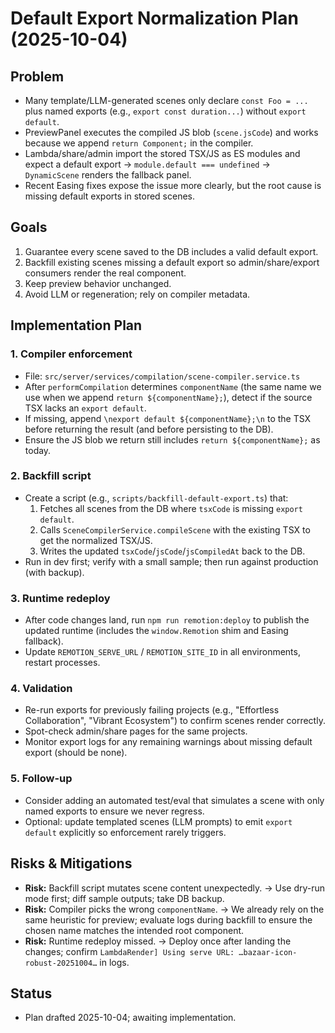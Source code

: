 # Default Export Normalization Plan (2025-10-04)

## Problem
- Many template/LLM-generated scenes only declare `const Foo = ...` plus named exports (e.g., `export const duration...`) without `export default`.
- PreviewPanel executes the compiled JS blob (`scene.jsCode`) and works because we append `return Component;` in the compiler.
- Lambda/share/admin import the stored TSX/JS as ES modules and expect a default export → `module.default === undefined` → `DynamicScene` renders the fallback panel.
- Recent Easing fixes expose the issue more clearly, but the root cause is missing default exports in stored scenes.

## Goals
1. Guarantee every scene saved to the DB includes a valid default export.
2. Backfill existing scenes missing a default export so admin/share/export consumers render the real component.
3. Keep preview behavior unchanged.
4. Avoid LLM or regeneration; rely on compiler metadata.

## Implementation Plan

### 1. Compiler enforcement
- File: `src/server/services/compilation/scene-compiler.service.ts`
- After `performCompilation` determines `componentName` (the same name we use when we append `return ${componentName};`), detect if the source TSX lacks an `export default`.
- If missing, append `\nexport default ${componentName};\n` to the TSX before returning the result (and before persisting to the DB).
- Ensure the JS blob we return still includes `return ${componentName};` as today.

### 2. Backfill script
- Create a script (e.g., `scripts/backfill-default-export.ts`) that:
  1. Fetches all scenes from the DB where `tsxCode` is missing `export default`.
  2. Calls `SceneCompilerService.compileScene` with the existing TSX to get the normalized TSX/JS.
  3. Writes the updated `tsxCode`/`jsCode`/`jsCompiledAt` back to the DB.
- Run in dev first; verify with a small sample; then run against production (with backup).

### 3. Runtime redeploy
- After code changes land, run `npm run remotion:deploy` to publish the updated runtime (includes the `window.Remotion` shim and Easing fallback).
- Update `REMOTION_SERVE_URL` / `REMOTION_SITE_ID` in all environments, restart processes.

### 4. Validation
- Re-run exports for previously failing projects (e.g., "Effortless Collaboration", "Vibrant Ecosystem") to confirm scenes render correctly.
- Spot-check admin/share pages for the same projects.
- Monitor export logs for any remaining warnings about missing default export (should be none).

### 5. Follow-up
- Consider adding an automated test/eval that simulates a scene with only named exports to ensure we never regress.
- Optional: update templated scenes (LLM prompts) to emit `export default` explicitly so enforcement rarely triggers.

## Risks & Mitigations
- **Risk:** Backfill script mutates scene content unexpectedly. → Use dry-run mode first; diff sample outputs; take DB backup.
- **Risk:** Compiler picks the wrong `componentName`. → We already rely on the same heuristic for preview; evaluate logs during backfill to ensure the chosen name matches the intended root component.
- **Risk:** Runtime redeploy missed. → Deploy once after landing the changes; confirm `LambdaRender] Using serve URL: …bazaar-icon-robust-20251004…` in logs.

## Status
- Plan drafted 2025-10-04; awaiting implementation.
